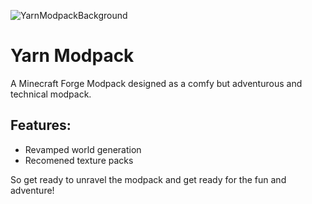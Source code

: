![YarnModpackBackground](https://github.com/KittenzExe/YarnModpack/assets/67358250/57653200-2d13-4ebf-bae0-819a84d4199d)

# Yarn Modpack
A Minecraft Forge Modpack designed as a comfy but adventurous and technical modpack. 

## Features:
 - Revamped world generation
 - Recomened texture packs

So get ready to unravel the modpack and get ready for the fun and adventure!
